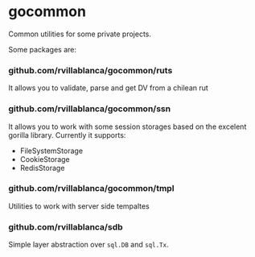 # gocommon

Common utilities for some private projects.

Some packages are:

### github.com/rvillablanca/gocommon/ruts

It allows you to validate, parse and get DV from a chilean rut

### github.com/rvillablanca/gocommon/ssn

It allows you to work with some session storages based on the excelent gorilla library.
Currently it supports:

* FileSystemStorage
* CookieStorage
* RedisStorage

### github.com/rvillablanca/gocommon/tmpl

Utilities to work with server side tempaltes

### github.com/rvillablanca/sdb

Simple layer abstraction over `sql.DB` and `sql.Tx`. 
